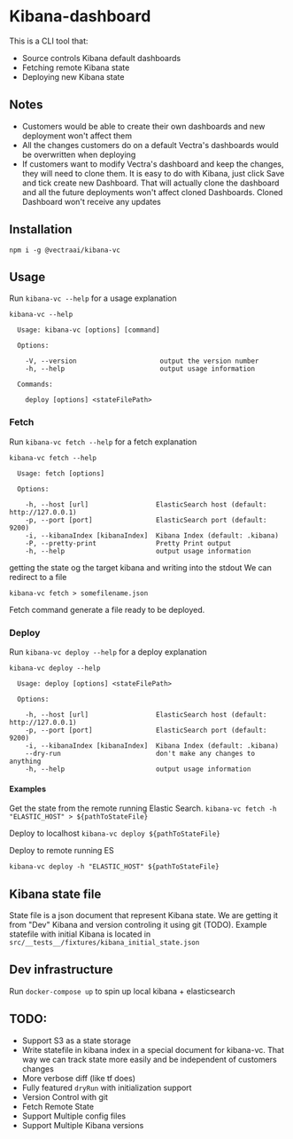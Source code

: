 # Kibana-dashboard

This is a CLI tool that:
* Source controls Kibana default dashboards
* Fetching remote Kibana state
* Deploying new Kibana state


## Notes

* Customers would be able to create their own dashboards and new deployment won't affect them
* All the changes customers do on a default Vectra's dashboards would be overwritten when deploying
* If customers want to modify Vectra's dashboard and keep the changes, they will need to clone them. It is easy to do with Kibana, just click Save and tick create new Dashboard. That will actually clone the dashboard and all the future deployments won't affect cloned Dashboards. Cloned Dashboard won't receive any updates

## Installation

```
npm i -g @vectraai/kibana-vc
```

## Usage

Run `kibana-vc --help` for a usage explanation

```
kibana-vc --help

  Usage: kibana-vc [options] [command]

  Options:

    -V, --version                     output the version number
    -h, --help                        output usage information

  Commands:

    deploy [options] <stateFilePath>
```

### Fetch

Run `kibana-vc fetch --help`  for a fetch explanation

```
kibana-vc fetch --help

  Usage: fetch [options]

  Options:

    -h, --host [url]                 ElasticSearch host (default: http://127.0.0.1)
    -p, --port [port]                ElasticSearch port (default: 9200)
    -i, --kibanaIndex [kibanaIndex]  Kibana Index (default: .kibana)
    -P, --pretty-print               Pretty Print output
    -h, --help                       output usage information

```

getting the state og the target kibana and writing into the stdout
We can redirect to a file

`kibana-vc fetch > somefilename.json`

Fetch command generate a file ready to be deployed.

### Deploy

Run `kibana-vc deploy --help` for a deploy explanation

```
kibana-vc deploy --help

  Usage: deploy [options] <stateFilePath>

  Options:

    -h, --host [url]                 ElasticSearch host (default: http://127.0.0.1)
    -p, --port [port]                ElasticSearch port (default: 9200)
    -i, --kibanaIndex [kibanaIndex]  Kibana Index (default: .kibana)
    --dry-run                        don't make any changes to anything
    -h, --help                       output usage information
```

#### Examples

Get the state from the remote running Elastic Search. `kibana-vc fetch -h "ELASTIC_HOST" > ${pathToStateFile}`

Deploy to localhost `kibana-vc deploy ${pathToStateFile}`

Deploy to remote running ES
```
kibana-vc deploy -h "ELASTIC_HOST" ${pathToStateFile}
```

## Kibana state file

State file is a json document that represent Kibana state. We are getting it from "Dev" Kibana and version controling it using git (TODO). Example statefile with initial Kibana is located in `src/__tests__/fixtures/kibana_initial_state.json`

## Dev infrastructure

Run `docker-compose up` to spin up local kibana + elasticsearch

## TODO:

- Support S3 as a state storage
- Write statefile in kibana index in a special document for kibana-vc. That way we can track state more easily and be independent of customers changes
- More verbose diff (like tf does)
- Fully featured `dryRun` with initialization support
- Version Control with git
- Fetch Remote State
- Support Multiple config files
- Support Multiple Kibana versions